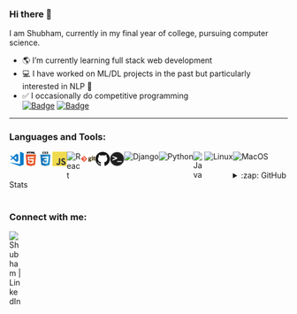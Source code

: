 ### Hi there 👋
I am Shubham, currently in my final year of college, pursuing computer science. 
- :earth_americas: I’m currently learning full stack web development
- :computer: I have worked on ML/DL projects in the past but particularly interested in NLP :book:
- :white_check_mark: I occasionally do competitive programming\
    <a href="https://www.codechef.com/users/pip33eed">![Badge](https://cp-badges-git-fork-shubhamdhingra38-master.kehsihba19.vercel.app/codechef/pip33eed?logo=true)</a>
    <a href="https://codeforces.com/profile/shamdin">![Badge](https://cp-badges-git-fork-shubhamdhingra38-master.kehsihba19.vercel.app/codeforces/shamdin?logo=true)</a>

---


### Languages and Tools:

<img align="left" alt="Visual Studio Code" width="26px" src="https://raw.githubusercontent.com/github/explore/80688e429a7d4ef2fca1e82350fe8e3517d3494d/topics/visual-studio-code/visual-studio-code.png" />
<img align="left" alt="HTML5" width="26px" src="https://raw.githubusercontent.com/github/explore/80688e429a7d4ef2fca1e82350fe8e3517d3494d/topics/html/html.png" />
<img align="left" alt="CSS3" width="26px" src="https://raw.githubusercontent.com/github/explore/80688e429a7d4ef2fca1e82350fe8e3517d3494d/topics/css/css.png" />
<img align="left" alt="JavaScript" width="26px" src="https://raw.githubusercontent.com/github/explore/80688e429a7d4ef2fca1e82350fe8e3517d3494d/topics/javascript/javascript.png" />
<img align="left" alt="React" width="26px" src="https://cdn.iconscout.com/icon/free/png-512/react-1-282599.png" />

<img align="left" alt="Git" width="26px" src="https://raw.githubusercontent.com/github/explore/80688e429a7d4ef2fca1e82350fe8e3517d3494d/topics/git/git.png" />
<img align="left" alt="GitHub" width="26px" src="https://raw.githubusercontent.com/github/explore/78df643247d429f6cc873026c0622819ad797942/topics/github/github.png" />
<img align="left" alt="Terminal" width="26px" src="https://raw.githubusercontent.com/github/explore/80688e429a7d4ef2fca1e82350fe8e3517d3494d/topics/terminal/terminal.png" />
<img align="left" alt="Django" height="26px" src="https://automationpanda.files.wordpress.com/2017/09/django-logo-negative.png" />
<img align="left" alt="Python" height="26px" src="https://cdn4.iconfinder.com/data/icons/logos-and-brands/512/267_Python_logo-512.png"/>
<img align="left" alt="Java" width="20px" src="https://upload.wikimedia.org/wikipedia/en/3/30/Java_programming_language_logo.svg"/>
<img align="left" alt="Linux" height="40px" src="https://cdn.iconscout.com/icon/free/png-512/linux-17-570099.png"/>
<img align="left" alt="MacOS" height="30px" src="https://images.macrumors.com/t/5BiCx6nBBb0fGUFWfLHjqaD1zFk=/1200x1200/smart/article-new/2018/02/macos-finder-icon.jpg"/>

<br />
<br />


<details>
  <summary>:zap: GitHub Stats</summary>

  <img align="left" alt="codeSTACKr's GitHub Stats" src="https://github-readme-stats.codestackr.vercel.app/api?username=shubhamdhingra38&show_icons=true&hide_border=true" />

</details>

[linkedin]: https://www.linkedin.com/in/shubham-dhingra-33372819b/

<br />

### Connect with me:

[<img align="left" target="_blank" alt="Shubham | LinkedIn" width="22px" src="https://cdn.jsdelivr.net/npm/simple-icons@v3/icons/linkedin.svg" />][linkedin]

<br />
